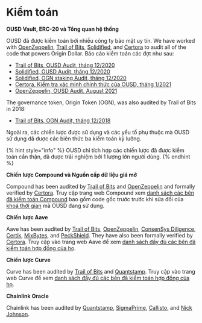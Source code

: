 # Kiểm toán

**OUSD Vault, ERC-20 và Tổng quan hệ thống**

OUSD đã được kiểm toán bởi nhiều công ty bảo mật uy tín. We have worked with [OpenZeppelin](https://openzeppelin.com),  [Trail of Bits](https://www.trailofbits.com), [Solidified](https://solidified.io), and [Certora](https://www.certora.com) to audit all of the code that powers Origin Dollar. Báo cáo kiểm toán các đợt như sau:

* [Trail of Bits, OUSD Audit, tháng 12/2020](https://github.com/OriginProtocol/security/blob/master/audits/Trail%20of%20Bits%20-%20Origin%20Dollar%20-%20Dec%202020.pdf)
* [Solidified, OUSD Audit, tháng 12/2020](https://github.com/OriginProtocol/security/blob/master/audits/Solidified%20-%20Origin%20Dollar%20-%20Dec%202020.pdf)
* [Solidified, OGN staking Audit, tháng 12/2020](https://github.com/OriginProtocol/security/blob/master/audits/Solidified%20-%20OGN%20Staking%20-%20Dec%202020.pdf)
* [Certora, Kiểm tra xác minh chính thức của OUSD, tháng 1/2021](https://www.certora.com/pubs/OriginFeb2021.pdf)
* [OpenZeppelin, OUSD Audit, August 2021](https://github.com/OriginProtocol/security/blob/master/audits/OpenZeppelin%20-%20Origin%20Dollar%20-%20October%202021.pdf)

The governance token, Origin Token (OGN), was also audited by Trail of Bits in 2018:

* [Trail of Bits, OGN Audit, tháng 12/2018](https://github.com/OriginProtocol/security/blob/master/audits/Trail%20of%20Bits%20-%20Origin%20Marketplace%20and%20OGN%20Token%20-%20Nov%202018.pdf)

Ngoài ra, các chiến lược được sử dụng và các yếu tố phụ thuộc mà OUSD sử dụng đã được các biên thức ba kiểm toán kỹ lưỡng.

{% hint style="info" %}
OUSD chỉ tích hợp các chiến lược đã được kiểm toán cẩn thận, đã được trải nghiệm bởi 1 lượng lớn người dùng.
{% endhint %}

**Chiến lược Compound và Nguồn cấp dữ liệu giá mở**

Compound has been audited by [Trail of Bits](https://www.trailofbits.com) and [OpenZeppelin](https://openzeppelin.com) and formally verified by [Certora](https://www.certora.com). Truy cập trang web Compound xem [danh sách các bên đã kiểm toán Compound](https://compound.finance/docs/security#audits) bao gồm code gốc trước trước khi sửa đổi của [khoá thời gian](../smart-contracts/api/timelock.md) mà OUSD đang sử dụng.

**Chiến lược Aave**

Aave has been audited by [Trail of Bits](https://www.trailofbits.com), [OpenZeppelin](https://openzeppelin.com), [ConsenSys Diligence](https://consensys.net/diligence/), [Certik](https://certik.io), [MixBytes](https://mixbytes.io), and [PeckShield](https://peckshield.com). They have also been formally verified by [Certora](https://www.certora.com). Truy cập vào trang web Aave để xem [danh sách đầy đủ các bên đã kiểm toán hợp đồng của họ](https://docs.aave.com/developers/security-and-audits).

**Chiến lược Curve**

Curve has been audited by [Trail of Bits](https://www.trailofbits.com) and [Quantstamp](https://quantstamp.com). Truy cập vào trang web Curve để xem [danh sách đầy đủ các bên đã kiểm toán hợp đồng của họ](https://www.curve.fi/audits).

**Chainlink Oracle**

Chainlink has been audited by [Quantstamp](https://github.com/smartcontractkit/chainlink/tree/bafa91c), [SigmaPrime](https://github.com/smartcontractkit/chainlink/tree/cee356), [Callisto](https://gist.github.com/yuriy77k/c3a70d212a7f9ecda715252e45073158), and [Nick Johnson](https://github.com/smartcontractkit/chainlink/tree/5327f9).&#x20;

